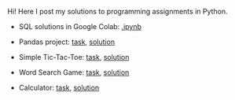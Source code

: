 Hi! Here I post my solutions to programming assignments in Python.

- SQL solutions in Google Colab: [.ipynb](https://colab.research.google.com/drive/14oZCiIRjWrOH4wlraaLZyxInRcMze9hQ)

- Pandas project: [task](pandas_project/hospitals_data_analysis.md), [solution](pandas_project/hospitals_data_analysis.py)

- Simple Tic-Tac-Toe: [task](tic_tac_toe/tic_tac_toe.md), [solution](tic_tac_toe/tic_tac_toe.py)

- Word Search Game: [task](word_search_game/word_search_game.md), [solution](word_search_game/word_search_game.py)

- Calculator: [task](calculator/task3.md), [solution](calculator/calculator5.py)
